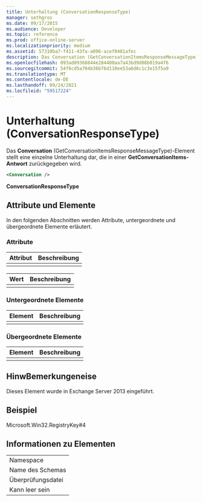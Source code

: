```yaml
---
title: Unterhaltung (ConversationResponseType)
manager: sethgros
ms.date: 09/17/2015
ms.audience: Developer
ms.topic: reference
ms.prod: office-online-server
ms.localizationpriority: medium
ms.assetid: 57310ba7-f411-43fa-a096-acef0481afec
description: Das Conversation (GetConversationItemsResponseMessageType)-Element stellt eine einzelne Unterhaltung dar, die in einer GetConversationItems-Antwort zurückgegeben wird.
ms.openlocfilehash: 093ad09368844e284400aa7a43bd9d08b019a4f6
ms.sourcegitcommit: 54f6cd5a704b36b76d110ee53a6d6c1c3e15f5a9
ms.translationtype: MT
ms.contentlocale: de-DE
ms.lasthandoff: 09/24/2021
ms.locfileid: "59517224"
---
```

# <a name="conversation-conversationresponsetype"></a>Unterhaltung (ConversationResponseType)

Das **Conversation** (GetConversationItemsResponseMessageType)-Element stellt eine einzelne Unterhaltung dar, die in einer **GetConversationItems-Antwort** zurückgegeben wird. 
  
```XML
<Conversation />
```

 **ConversationResponseType**
## <a name="attributes-and-elements"></a>Attribute und Elemente

In den folgenden Abschnitten werden Attribute, untergeordnete und übergeordnete Elemente erläutert.
  
### <a name="attributes"></a>Attribute

|**Attribut**|**Beschreibung**|
|:-----|:-----|
|||
   
#### 

|**Wert**|**Beschreibung**|
|:-----|:-----|
|||
   
### <a name="child-elements"></a>Untergeordnete Elemente

|**Element**|**Beschreibung**|
|:-----|:-----|
|||
   
### <a name="parent-elements"></a>Übergeordnete Elemente

|**Element**|**Beschreibung**|
|:-----|:-----|
|||
   
## <a name="remarks"></a>HinwBemerkungeneise

Dieses Element wurde in Exchange Server 2013 eingeführt.
  
## <a name="example"></a>Beispiel

Microsoft.Win32.RegistryKey#4
  
## <a name="element-information"></a>Informationen zu Elementen

||
|:-----|
|Namespace  <br/> |
|Name des Schemas  <br/> |
|Überprüfungsdatei  <br/> |
|Kann leer sein  <br/> |
   

